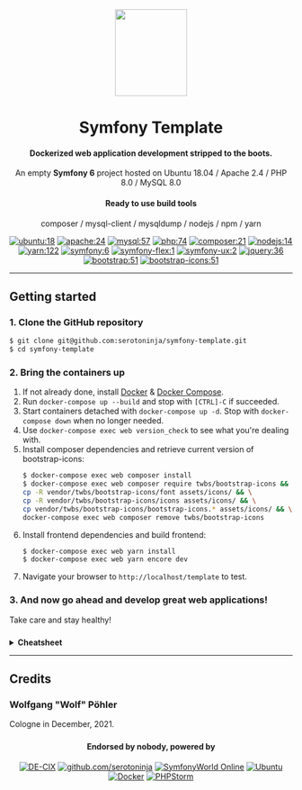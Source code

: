 <div align="center">

<a href="https://symfony.com" target="_blank">
    <img src="https://symfony.com/logos/symfony_black_03.png" width="128" height="154">
</a>

# Symfony Template

#### Dockerized web application development stripped to the boots.
An empty **Symfony 6** project hosted on Ubuntu 18.04 / Apache 2.4 / PHP 8.0 / MySQL 8.0
#### Ready to use build tools
composer / mysql-client / mysqldump / nodejs / npm / yarn

[![ubuntu:18](https://img.shields.io/badge/ubuntu-18.04-404040.svg?style=flat-square)](https://www.ubuntu.com/)
[![apache:24](https://img.shields.io/badge/apache-2.4-79289b.svg?style=flat-square)](https://httpd.apache.org/)
[![mysql:57](https://img.shields.io/badge/mysql-8.0-aa6617.svg?style=flat-square)](https://www.mysql.com/)
[![php:74](https://img.shields.io/badge/php-7.4-4F5B93.svg?style=flat-square)](https://www.php.net/)
[![composer:21](https://img.shields.io/badge/composer-2-a35c11.svg?style=flat-square)](https://getcomposer.org/)
[![nodejs:14](https://img.shields.io/badge/nodejs-14-333333.svg?style=flat-square)](https://nodejs.org/en/)
[![yarn:122](https://img.shields.io/badge/yarn-1-29799f.svg?style=flat-square)](https://yarnpkg.com/)
[![symfony:6](https://img.shields.io/badge/symfony/*-6-374960.svg?style=flat-square)](https://www.symfony.com/)
[![symfony-flex:1](https://img.shields.io/badge/symfony/flex-1.17-374960.svg?style=flat-square)](https://www.symfony.com/)
[![symfony-ux:2](https://img.shields.io/badge/symfony/ux-2.0-374960.svg?style=flat-square)](https://github.com/symfony/ux)
[![jquery:36](https://img.shields.io/badge/jquery-3.6-21568d.svg?style=flat-square)](https://getbootstrap.com/)
[![bootstrap:51](https://img.shields.io/badge/bootstrap-5.1-7952b3.svg?style=flat-square)](https://getbootstrap.com/)
[![bootstrap-icons:51](https://img.shields.io/badge/bootstrap--icons-1.7-7952b3.svg?style=flat-square)](https://icons.getbootstrap.com/)
</div>

---
## Getting started
### 1. Clone the GitHub repository
```bash
$ git clone git@github.com:serotoninja/symfony-template.git
$ cd symfony-template 
```

### 2. Bring the containers up
1. If not already done, install [Docker](https://docs.docker.com/engine/install/) & [Docker Compose](https://docs.docker.com/compose/install/).
2. Run `docker-compose up --build` and stop with `[CTRL]-C` if succeeded.
3. Start containers detached with `docker-compose up -d`. Stop with `docker-compose down` when no longer needed.
4. Use `docker-compose exec web version_check` to see what you're dealing with.
5. Install composer dependencies and retrieve current version of bootstrap-icons:
    ```bash
    $ docker-compose exec web composer install 
    $ docker-compose exec web composer require twbs/bootstrap-icons && \
    cp -R vendor/twbs/bootstrap-icons/font assets/icons/ && \
    cp -R vendor/twbs/bootstrap-icons/icons assets/icons/ && \
    cp vendor/twbs/bootstrap-icons/bootstrap-icons.* assets/icons/ && \
    docker-compose exec web composer remove twbs/bootstrap-icons
    ```
6. Install frontend dependencies and build frontend:
    ```bash
    $ docker-compose exec web yarn install
    $ docker-compose exec web yarn encore dev
    ```
7. Navigate your browser to `http://localhost/template` to test.

### 3. And now go ahead and develop great web applications!
Take care and stay healthy!

###
<details>
<summary><b>Cheatsheet</b></summary>

#### Symfony command line
```bash
$ docker-compose exec web php bin/console
```
#### View web logs
```bash
$ docker-compose exec web tail -f /var/log/supervisor/supervisord.log
```
#### Build frontend in watch mode or for production
```bash
$ docker-compose exec web yarn encore dev --watch
$ docker-compose exec web yarn encore production
```
#### Restore/dump database
```bash
$ docker-compose exec web db_restore [sql_dump_file]
$ docker-compose exec web db_dump [database]
$ ls -al var/dumps
```
#### Factory reset
```bash
$ sudo rm -rf .docker assets/icons/* node_modules var/* vendor
```
</details>

---
## Credits
### Wolfgang "Wolf" Pöhler
Cologne in December, 2021.
<div align="center">

###
#### Endorsed by nobody, powered by
[![DE-CIX](https://img.shields.io/badge/Get_interconnected-DE--CIX-10404f.svg?style=flat-square)](https://www.de-cix.net/)
[![github.com/serotoninja](https://img.shields.io/badge/GitHub-serotoninja-092c62.svg?style=flat-square)](https://github.com/serotoninja)
[![SymfonyWorld Online](https://img.shields.io/badge/SymfonyWorld-Online-d50b4e.svg?style=flat-square)](https://live.symfony.com/)
[![Ubuntu](https://img.shields.io/badge/OS-Ubuntu-404040.svg?style=flat-square)](https://www.ubuntu.com/)
[![Docker](https://img.shields.io/badge/Container-Docker-1f3f8c.svg?style=flat-square)](https://www.docker.com/)
[![PHPStorm](https://img.shields.io/badge/IDE-PHPStorm-79289b.svg?style=flat-square)](https://www.docker.com/)
</div>
